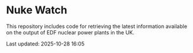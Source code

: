 # Nuke Watch

This repository includes code for retrieving the latest information available on the output of EDF nuclear power plants in the UK.

Last updated: 2025-10-28 16:05